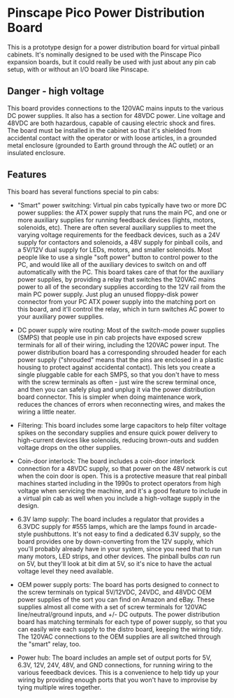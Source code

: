 # Pinscape Pico Power Distribution Board

This is a prototype design for a power distribution board for virtual
pinball cabinets.  It's nominally designed to be used with the
Pinscape Pico expansion boards, but it could really be used with just
about any pin cab setup, with or without an I/O board like Pinscape.

## Danger - high voltage

This board provides connections to the 120VAC mains inputs to the
various DC power supplies.  It also has a section for 48VDC power.
Line voltage and 48VDC are both hazardous, capable of causing electric
shock and fires.  The board must be installed in the cabinet so that
it's shielded from accidental contact with the operator or with loose
articles, in a grounded metal enclosure (grounded to Earth ground
through the AC outlet) or an insulated enclosure.


## Features

This board has several functions special to pin cabs:

* "Smart" power switching: Virtual pin cabs typically have two or
more DC power supplies: the ATX power supply that runs the main PC,
and one or more auxiliary supplies for running feedback devices
(lights, motors, solenoids, etc).  There are often several auxiliary
supplies to meet the varying voltage requirements for the feedback
devices, such as a 24V supply for contactors and solenoids, a 48V
supply for pinball coils, and a 5V/12V dual supply for LEDs, motors,
and smaller solenoids.  Most people like to use a single "soft power"
button to control power to the PC, and would like all of the auxiliary
devices to switch on and off automatically with the PC.  This board
takes care of that for the auxiliary power supplies, by providing a
relay that switches the 120VAC mains power to all of the secondary
supplies according to the 12V rail from the main PC power supply.
Just plug an unused floppy-disk power connector from your PC ATX
power supply into the matching port on this board, and it'll control
the relay, which in turn switches AC power to your auxiliary power
supplies.

* DC power supply wire routing: Most of the switch-mode power supplies
(SMPS) that people use in pin cab projects have exposed screw
terminals for all of their wiring, including the 120VAC power input.
The power distribution board has a corresponding shrouded header for
each power supply ("shrouded" means that the pins are enclosed in a
plastic housing to protect against accidental contact).  This lets you
create a single pluggable cable for each SMPS, so that you don't have
to mess with the screw terminals as often - just wire the screw
terminal once, and then you can safely plug and unplug it via the
power distribution board connector.  This is simpler when doing
maintenance work, reduces the chances of errors when reconnecting
wires, and makes the wiring a little neater.

* Filtering: This board includes some large capacitors to help filter
voltage spikes on the secondary supplies and ensure quick power
delivery to high-current devices like solenoids, reducing brown-outs
and sudden voltage drops on the other supplies.

* Coin-door interlock: The board includes a coin-door interlock
connection for a 48VDC supply, so that power on the 48V network is
cut when the coin door is open.  This is a protective measure that
real pinball machines started including in the 1990s to protect
operators from high voltage when servicing the machine, and it's
a good feature to include in a virtual pin cab as well when you
include a high-voltage supply in the design.

* 6.3V lamp supply: The board includes a regulator that provides a
6.3VDC supply for #555 lamps, which are the lamps found in
arcade-style pushbuttons.  It's not easy to find a dedicated 6.3V
supply, so the board provides one by down-converting from the 12V
supply, which you'll probably already have in your system, since you
need that to run many motors, LED strips, and other devices.  The
pinball bulbs *can* run on 5V, but they'll look at bit dim at 5V,
so it's nice to have the actual voltage level they need available.

* OEM power supply ports: The board has ports designed to connect
to the screw terminals on typical 5V/12VDC, 24VDC, and 48VDC OEM
power supplies of the sort you can find on Amazon and eBay.  These
supplies almost all come with a set of screw terminals for 120VAC
line/neutral/ground inputs, and +/- DC outputs.  The power distribution
board has matching terminals for each type of power supply, so that
you can easily wire each supply to the distro board, keeping the
wiring tidy.  The 120VAC connections to the OEM supplies are all
switched through the "smart" relay, too.

* Power hub: The board includes an ample set of output ports for 5V,
6.3V, 12V, 24V, 48V, and GND connections, for running wiring to the
various feeedback devices.  This is a convenience to help tidy up your
wiring by providing enough ports that you won't have to improvise by
tying multiple wires together.
